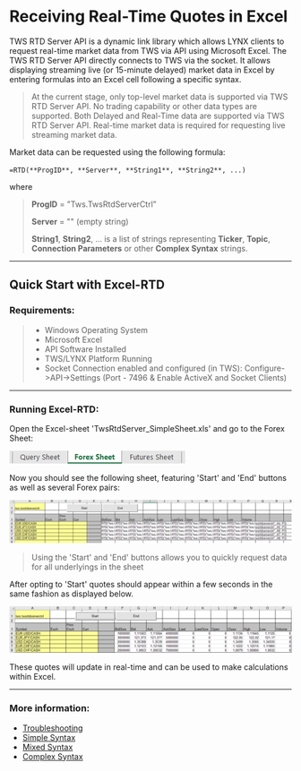 # Receiving Real-Time Quotes in Excel

TWS RTD Server API is a dynamic link library which allows LYNX clients to request real-time market data from TWS via API using Microsoft Excel. The TWS RTD Server API directly connects to TWS via the socket. It allows displaying streaming live (or 15-minute delayed) market data in Excel by entering formulas into an Excel cell following a specific syntax.

> At the current stage, only top-level market data is supported via TWS RTD Server API. No trading capability or other data types are supported. Both Delayed and Real-Time data are supported via TWS RTD Server API. Real-time market data is required for requesting live streaming market data.

Market data can be requested using the following formula:

`=RTD(**ProgID**, **Server**, **String1**, **String2**, ...)`

where

> **ProgID** = "Tws.TwsRtdServerCtrl"
>
> **Server** = "" (empty string)
>
> **String1**, **String2**, ... is a list of strings representing **Ticker**, **Topic**, **Connection Parameters** or other **Complex Syntax** strings.

---

## Quick Start with Excel-RTD

### Requirements:

> - Windows Operating System
> - Microsoft Excel
> - API Software Installed
> - TWS/LYNX Platform Running
> - Socket Connection enabled and configured (in TWS): Configure->API->Settings (Port - 7496 & Enable ActiveX and Socket Clients)



---

### Running Excel-RTD:

Open the Excel-sheet 'TwsRtdServer_SimpleSheet.xls' and go to the Forex Sheet:



![](images/Excel-RTD_3.png)



Now you should see the following sheet, featuring 'Start' and 'End' buttons as well as several Forex pairs:



![](images/Excel-RTD_1.png)



> Using the 'Start' and 'End' buttons allows you to quickly request data for all underlyings in the sheet



After opting to 'Start' quotes should appear within a few seconds in the same fashion as displayed below.



![](images/Excel-RTD_2.png)



These quotes will update in real-time and can be used to make calculations within Excel.

---

### More information:

- [Troubleshooting](https://lynxbroker.github.io/#/RTD_Troubleshooting)
- [Simple Syntax](https://lynxbroker.github.io/#/RTD_Simple_Syntax)
- [Mixed Syntax](https://lynxbroker.github.io/#/RTD_Mixed_Syntax)
- [Complex Syntax](https://lynxbroker.github.io/#/RTD_Complex_Syntax)